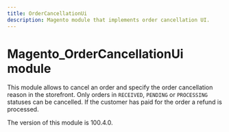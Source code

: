 ```yaml
---
title: OrderCancellationUi
description: Magento module that implements order cancellation UI.
---
```


# Magento_OrderCancellationUi module

This module allows to cancel an order and specify the order cancellation reason in the storefront. Only orders in `RECEIVED`, `PENDING` or `PROCESSING` statuses can be cancelled. If the customer has paid for the order a refund is processed.

<InlineAlert slots="text" />
The version of this module is 100.4.0.
